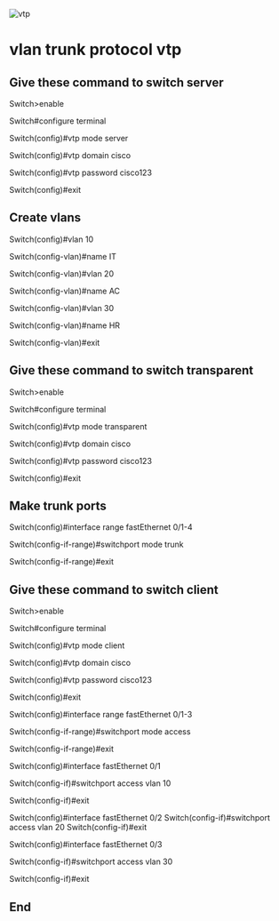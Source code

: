 
![vtp](https://user-images.githubusercontent.com/20280030/147866111-d366e835-29fc-4299-bcd5-f2b4ad12fc86.png)

vlan trunk protocol  vtp
===============================================

Give these command to switch server 
------------------------------------------------

Switch>enable 

Switch#configure terminal 

Switch(config)#vtp mode server 

Switch(config)#vtp domain cisco

Switch(config)#vtp password cisco123

Switch(config)#exit

Create vlans 
-------------------------------------------------

Switch(config)#vlan 10 

Switch(config-vlan)#name IT

Switch(config-vlan)#vlan 20

Switch(config-vlan)#name AC

Switch(config-vlan)#vlan 30

Switch(config-vlan)#name HR

Switch(config-vlan)#exit


Give these command to switch transparent
--------------------------------------------------

Switch>enable 

Switch#configure terminal 

Switch(config)#vtp mode transparent 

Switch(config)#vtp domain cisco

Switch(config)#vtp password cisco123

Switch(config)#exit

Make trunk ports 
---------------------------------------------------

Switch(config)#interface range fastEthernet 0/1-4

Switch(config-if-range)#switchport mode trunk

Switch(config-if-range)#exit


Give these command to switch client 
----------------------------------------------------

Switch>enable

Switch#configure terminal

Switch(config)#vtp mode client 

Switch(config)#vtp domain cisco

Switch(config)#vtp password cisco123

Switch(config)#exit

Switch(config)#interface range fastEthernet 0/1-3

Switch(config-if-range)#switchport mode access

Switch(config-if-range)#exit

Switch(config)#interface fastEthernet 0/1

Switch(config-if)#switchport access vlan 10

Switch(config-if)#exit

Switch(config)#interface fastEthernet 0/2
Switch(config-if)#switchport access vlan 20
Switch(config-if)#exit


Switch(config)#interface fastEthernet 0/3

Switch(config-if)#switchport access vlan 30

Switch(config-if)#exit

End
--------------------------------------------------------------------------------------------------

